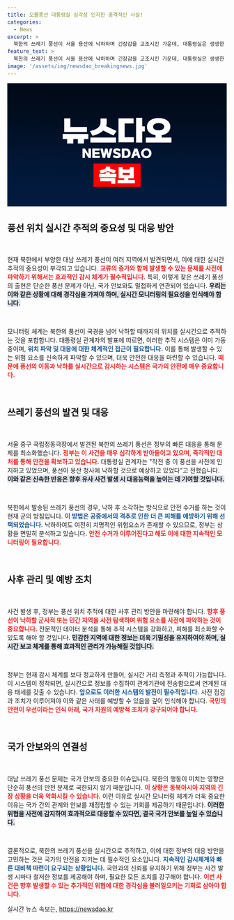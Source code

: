 ```yaml
---
title: 오물풍선 대통령실 심각성 인지한 충격적인 사실!
categories:
  - News
excerpt: >
  북한의 쓰레기 풍선이 서울 용산에 낙하하며 긴장감을 고조시킨 가운데, 대통령실은 생생한 실시간 추적 및 안전 조치를 강조했습니다. 북한의 도발에 대한 우리 군의 대응 방안은 과연 어떻게 바뀔까요?
feature_text: >
  북한의 쓰레기 풍선이 서울 용산에 낙하하며 긴장감을 고조시킨 가운데, 대통령실은 생생한 실시간 추적 및 안전 조치를 강조했습니다. 북한의 도발에 대한 우리 군의 대응 방안은 과연 어떻게 바뀔까요?
image: '/assets/img/newsdao_breakingnews.jpg'
---
```


<p><img src="/assets/img/newsdao_breakingnews.jpg" alt="firstkoreanews 속보" /></p>

<h2 data-ke-size="size26">풍선 위치 실시간 추적의 중요성 및 대응 방안</h2>

<p data-ke-size="size16">&nbsp;</p>

<p>현재 북한에서 부양한 대남 쓰레기 풍선이 여러 지역에서 발견되면서, 이에 대한 실시간 추적의 중요성이 부각되고 있습니다. <b><span style="color: #ee2323;">교류의 증가와 함께 발생할 수 있는 문제를 사전에 파악하기 위해서는 효과적인 감시 체계가 필수적입니다.</span></b> 특히, 이렇게 잦은 쓰레기 풍선의 출현은 단순한 풍선 문제가 아닌, 국가 안보와도 밀접하게 연관되어 있습니다. <b><span style="background-color: #21538527;">우리는 이와 같은 상황에 대해 경각심을 가져야 하며, 실시간 모니터링의 필요성을 인식해야 합니다.</span></b></p>

<p data-ke-size="size16">&nbsp;</p>

<p>모니터링 체계는 북한의 풍선이 국경을 넘어 낙하할 때까지의 위치를 실시간으로 추적하는 것을 포함합니다. 대통령실 관계자의 발표에 따르면, 이러한 추적 시스템은 이미 가동 중이며, <b><span style="color: #1a5490;">위치 파악 및 대응에 대한 체계적인 접근이 필요합니다.</span></b> 이를 통해 발생할 수 있는 위험 요소를 신속하게 파악할 수 있으며, 더욱 안전한 대응을 마련할 수 있습니다. <b><span style="color: #ee2323;">때문에 풍선의 이동과 낙하를 실시간으로 감시하는 시스템은 국가의 안전에 매우 중요합니다.</span></b></p>

<p data-ke-size="size16">&nbsp;</p>

<h2 data-ke-size="size26">쓰레기 풍선의 발견 및 대응</h2>

<p data-ke-size="size16">&nbsp;</p>

<p>서울 중구 국립정동극장에서 발견된 북한의 쓰레기 풍선은 정부의 빠른 대응을 통해 문제를 최소화했습니다. <b><span style="color: #ee2323;">정부는 이 사건을 매우 심각하게 받아들이고 있으며, 즉각적인 대처를 통해 안전을 확보하고 있습니다.</span></b> 대통령실 관계자는 "작전 중 이 풍선을 사전에 인지하고 있었으며, 풍선이 용산 청사에 낙하할 것으로 예상하고 있었다"고 전했습니다. <b><span style="background-color: #21538527;">이와 같은 신속한 반응은 향후 유사 사건 발생 시 대응능력을 높이는 데 기여할 것입니다.</span></b></p>

<p data-ke-size="size16">&nbsp;</p>

<p>북한에서 발송된 쓰레기 풍선의 경우, 낙하 후 소각하는 방식으로 안전 수거를 하는 것이 현재 군의 방침입니다. <b><span style="color: #1a5490;">이 방법은 공중에서의 격추로 인한 더 큰 피해를 예방하기 위해 선택되었습니다.</span></b> 낙하하여도 여전히 치명적인 위험요소가 존재할 수 있으므로, 정부는 상황을 면밀히 분석하고 있습니다. <b><span style="color: #ee2323;">안전 수거가 이루어진다고 해도 이에 대한 지속적인 모니터링이 필요합니다.</span></b></p>

<p data-ke-size="size16">&nbsp;</p>

<h2 data-ke-size="size26">사후 관리 및 예방 조치</h2>

<p data-ke-size="size16">&nbsp;</p>

<p>사건 발생 후, 정부는 풍선 위치 추적에 대한 사후 관리 방안을 마련해야 합니다. <b><span style="color: #ee2323;">향후 풍선이 낙하할 군사적 또는 민간 지역을 사전 탐색하여 위험 요소를 사전에 파악하는 것이 중요합니다.</span></b> 전문적인 데이터 분석을 통해 추적 시스템을 강화하고, 피해를 최소화할 수 있도록 해야 할 것입니다. <b><span style="background-color: #21538527;">민감한 지역에 대한 정보는 더욱 기밀성을 유지하여야 하며, 실시간 보고 체계를 통해 효과적인 관리가 가능해질 것입니다.</span></b></p>

<p data-ke-size="size16">&nbsp;</p>

<p>정부는 현재 감시 체계를 보다 정교하게 만들어, 실시간 거리 측정과 추적이 가능합니다. 이 시스템이 정착되면, 실시간으로 정보를 수집하여 관계기관에 전송함으로써 연계된 대응 태세를 갖출 수 있습니다. <b><span style="color: #1a5490;">앞으로도 이러한 시스템의 발전이 필수적입니다.</span></b> 사전 점검과 조치가 이루어져야 이와 같은 사태를 예방할 수 있음을 깊이 인식해야 합니다. <b><span style="color: #ee2323;">국민의 안전이 우선이라는 인식 아래, 국가 차원의 예방적 조치가 강구되어야 합니다.</span></b></p>

<p data-ke-size="size16">&nbsp;</p>

<h2 data-ke-size="size26">국가 안보와의 연결성</h2>

<p data-ke-size="size16">&nbsp;</p>

<p>대남 쓰레기 풍선 문제는 국가 안보의 중요한 이슈입니다. 북한의 행동이 미치는 영향은 단순히 풍선의 안전 문제로 국한되지 않기 때문입니다. <b><span style="color: #ee2323;">이 상황은 동북아시아 지역의 긴장 상황을 더욱 악화시킬 수 있습니다.</span></b> 이런 이유로 실시간 모니터링 체계가 더욱 중요한 이유는 국가 간의 관계와 안보를 재정립할 수 있는 기회를 제공하기 때문입니다. <b><span style="background-color: #21538527;">이러한 위협을 사전에 감지하여 효과적으로 대응할 수 있다면, 결국 국가 안보를 높일 수 있습니다.</span></b></p>

<p data-ke-size="size16">&nbsp;</p>

<p>결론적으로, 북한의 쓰레기 풍선을 실시간으로 추적하고, 이에 대한 정부의 대응 방안을 고민하는 것은 국가의 안전을 지키는 데 필수적인 요소입니다. <b><span style="color: #1a5490;">지속적인 감시체계와 빠른 대비책 마련이 요구되는 상황입니다.</span></b> 국민과의 신뢰를 유지하기 위해 정부는 사건 발생 시마다 철저한 정보를 제공해야 하며, 필요한 모든 조치를 강구해야 합니다. <b><span style="color: #ee2323;">이번 사건은 향후 발생할 수 있는 추가적인 위협에 대한 경각심을 불러일으키는 기회로 삼아야 합니다.</span></b></p>
실시간 뉴스 속보는, <a href="https://newsdao.kr" rel="dofollow">https://newsdao.kr</a>



